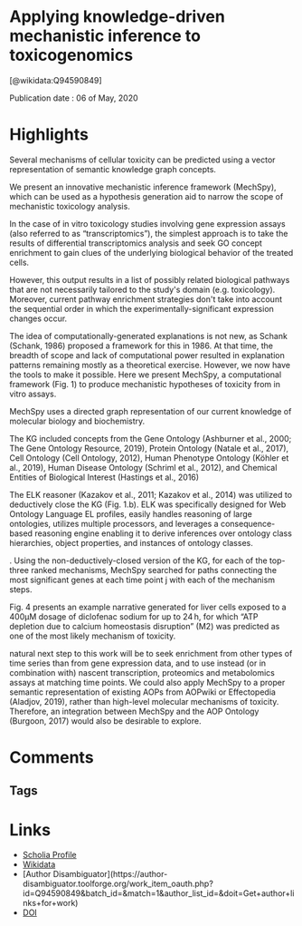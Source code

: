 
Applying knowledge-driven mechanistic inference to toxicogenomics
=================================================================
  
  [@wikidata:Q94590849]  
  
Publication date : 06 of May, 2020  

# Highlights
Several mechanisms of cellular toxicity can be predicted using a vector representation of semantic knowledge graph concepts.

We present an innovative mechanistic inference framework (MechSpy), which can be used as a hypothesis generation aid to narrow the scope of mechanistic toxicology analysis. 

In the case of in vitro toxicology studies involving gene expression assays (also referred to as “transcriptomics”), the simplest approach is to take the results of differential transcriptomics analysis and seek GO concept enrichment to gain clues of the underlying biological behavior of the treated cells.

However, this output results in a list of possibly related biological pathways that are not necessarily tailored to the study's domain (e.g. toxicology). Moreover, current pathway enrichment strategies don't take into account the sequential order in which the experimentally-significant expression changes occur.

The idea of computationally-generated explanations is not new, as Schank (Schank, 1986) proposed a framework for this in 1986. At that time, the breadth of scope and lack of computational power resulted in explanation patterns remaining mostly as a theoretical exercise. However, we now have the tools to make it possible. Here we present MechSpy, a computational framework (Fig. 1) to produce mechanistic hypotheses of toxicity from in vitro assays.

MechSpy uses a directed graph representation of our current knowledge of molecular biology and biochemistry.

The KG included concepts from the Gene Ontology (Ashburner et al., 2000; The Gene Ontology Resource, 2019), Protein Ontology (Natale et al., 2017), Cell Ontology (Cell Ontology, 2012), Human Phenotype Ontology (Köhler et al., 2019), Human Disease Ontology (Schriml et al., 2012), and Chemical Entities of Biological Interest (Hastings et al., 2016)

The ELK reasoner (Kazakov et al., 2011; Kazakov et al., 2014) was utilized to deductively close the KG (Fig. 1.b). ELK was specifically designed for Web Ontology Language EL profiles, easily handles reasoning of large ontologies, utilizes multiple processors, and leverages a consequence-based reasoning engine enabling it to derive inferences over ontology class hierarchies, object properties, and instances of ontology classes. 

. Using the non-deductively-closed version of the KG, for each of the top-three ranked mechanisms, MechSpy searched for paths connecting the most significant genes at each time point j with each of the mechanism steps. 

 Fig. 4 presents an example narrative generated for liver cells exposed to a 400μM dosage of diclofenac sodium for up to 24 h, for which “ATP depletion due to calcium homeostasis disruption” (M2) was predicted as one of the most likely mechanism of toxicity.

 <!-- cool stuff! -->
natural next step to this work will be to seek enrichment from other types of time series than from gene expression data, and to use instead (or in combination with) nascent transcription, proteomics and metabolomics assays at matching time points. We could also apply MechSpy to a proper semantic representation of existing AOPs from AOPwiki or Effectopedia (Aladjov, 2019), rather than high-level molecular mechanisms of toxicity. Therefore, an integration between MechSpy and the AOP Ontology (Burgoon, 2017) would also be desirable to explore.


# Comments

## Tags

# Links
  
 * [Scholia Profile](https://scholia.toolforge.org/work/Q94590849)  
 * [Wikidata](https://www.wikidata.org/wiki/Q94590849)  
 * [Author Disambiguator](https://author-
disambiguator.toolforge.org/work_item_oauth.php?id=Q94590849&batch_id=&match=1&author_list_id=&doit=Get+author+links+for+work)  
 * [DOI](https://doi.org/10.1016/J.TIV.2020.104877)  
